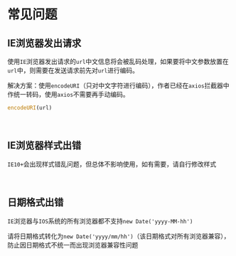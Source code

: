 # 常见问题

## IE浏览器发出请求

使用`IE`浏览器发出请求的`url`中文信息将会被乱码处理，如果要将中文参数放置在`url`中，则需要在发送请求前先对`url`进行编码。

解决方案：使用`encodeURI`（只对中文字符进行编码），作者已经在`axios`拦截器中作统一转码，使用`axios`不需要再手动编码。

```js
encodeURI(url)
```

<br/>

## IE浏览器样式出错

`IE10+`会出现样式错乱问题，但总体不影响使用，如有需要，请自行修改样式

<br/>

## 日期格式出错

`IE`浏览器与`IOS`系统的所有浏览器都不支持`new Date('yyyy-MM-hh')`

请将日期格式转化为`new Date('yyyy/mm/hh')`（该日期格式对所有浏览器兼容），防止因日期格式不统一而出现浏览器兼容性问题